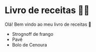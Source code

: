 # Livro de receitas :man_cook:

Olá! Bem vindo ao meu livro de receitas :wave:
 - Strognoff de frango
 - Pavê
 - Bolo de Cenoura
